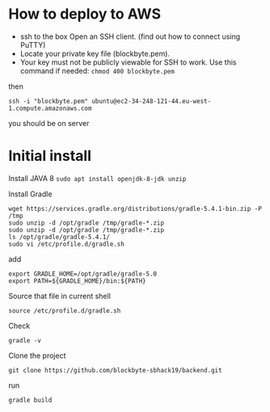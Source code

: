 


# How to deploy to AWS

* ssh to the box Open an SSH client. (find out how to connect using PuTTY)
* Locate your private key file (blockbyte.pem). 
* Your key must not be publicly viewable for SSH to work. Use this command if needed:
`chmod 400 blockbyte.pem`

then

`ssh -i "blockbyte.pem" ubuntu@ec2-34-248-121-44.eu-west-1.compute.amazonaws.com`

you should be on server

# Initial install
Install JAVA 8
`sudo apt install openjdk-8-jdk unzip`

Install Gradle
```
wget https://services.gradle.org/distributions/gradle-5.4.1-bin.zip -P /tmp
sudo unzip -d /opt/gradle /tmp/gradle-*.zip
sudo unzip -d /opt/gradle /tmp/gradle-*.zip
ls /opt/gradle/gradle-5.4.1/
sudo vi /etc/profile.d/gradle.sh
```
add
```
export GRADLE_HOME=/opt/gradle/gradle-5.0
export PATH=${GRADLE_HOME}/bin:${PATH}
```

Source that file in current shell
```
source /etc/profile.d/gradle.sh
```
Check
```
gradle -v
```

Clone the project
```
git clone https://github.com/blockbyte-sbhack19/backend.git
```

run
```
gradle build
```